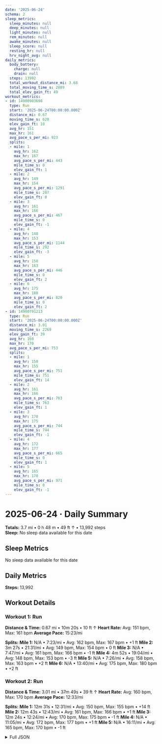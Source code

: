 ```yaml
---
date: '2025-06-24'
schema: 2
sleep_metrics:
  sleep_minutes: null
  deep_minutes: null
  light_minutes: null
  rem_minutes: null
  awake_minutes: null
  sleep_score: null
  resting_hr: null
  hrv_night_avg: null
daily_metrics:
  body_battery:
    charge: null
    drain: null
  steps: 13992
  total_workout_distance_mi: 3.68
  total_moving_time_s: 2889
  total_elev_gain_ft: 49
workout_metrics:
- id: 14900903698
  type: Run
  start: '2025-06-24T00:00:00.000Z'
  distance_mi: 0.67
  moving_time_s: 620
  elev_gain_ft: 10
  avg_hr: 151
  max_hr: 161
  avg_pace_s_per_mi: 923
  splits:
  - mile: 1
    avg_hr: 162
    max_hr: 167
    avg_pace_s_per_mi: 443
    mile_time_s: 0
    elev_gain_ft: 1
  - mile: 2
    avg_hr: 149
    max_hr: 154
    avg_pace_s_per_mi: 1291
    mile_time_s: 207
    elev_gain_ft: 0
  - mile: 3
    avg_hr: 161
    max_hr: 166
    avg_pace_s_per_mi: 467
    mile_time_s: 0
    elev_gain_ft: -1
  - mile: 4
    avg_hr: 148
    max_hr: 153
    avg_pace_s_per_mi: 1144
    mile_time_s: 292
    elev_gain_ft: -3
  - mile: 5
    avg_hr: 158
    max_hr: 163
    avg_pace_s_per_mi: 446
    mile_time_s: 0
    elev_gain_ft: 2
  - mile: 6
    avg_hr: 175
    max_hr: 180
    avg_pace_s_per_mi: 820
    mile_time_s: 0
    elev_gain_ft: 2
- id: 14900791213
  type: Run
  start: '2025-06-24T00:00:00.000Z'
  distance_mi: 3.01
  moving_time_s: 2269
  elev_gain_ft: 39
  avg_hr: 160
  max_hr: 170
  avg_pace_s_per_mi: 753
  splits:
  - mile: 1
    avg_hr: 150
    max_hr: 155
    avg_pace_s_per_mi: 751
    mile_time_s: 751
    elev_gain_ft: 14
  - mile: 2
    avg_hr: 161
    max_hr: 166
    avg_pace_s_per_mi: 763
    mile_time_s: 763
    elev_gain_ft: 1
  - mile: 3
    avg_hr: 170
    max_hr: 175
    avg_pace_s_per_mi: 744
    mile_time_s: 744
    elev_gain_ft: -1
  - mile: 4
    avg_hr: 172
    max_hr: 177
    avg_pace_s_per_mi: 665
    mile_time_s: 0
    elev_gain_ft: 1
  - mile: 5
    avg_hr: 165
    max_hr: 170
    avg_pace_s_per_mi: 971
    mile_time_s: 0
    elev_gain_ft: -1
---
```

# 2025-06-24 · Daily Summary
**Totals:** 3.7 mi • 0 h 48 m • 49 ft ↑ • 13,992 steps  
**Sleep:** No sleep data available for this date

## Sleep Metrics
No sleep data available for this date

## Daily Metrics
**Steps:** 13,992

## Workout Details
### Workout 1: Run
**Distance & Time:** 0.67 mi • 10m 20s • 10 ft ↑
**Heart Rate:** Avg: 151 bpm, Max: 161 bpm
**Average Pace:** 15:23/mi

**Splits:**
**Mile 1:** N/A • 7:23/mi • Avg: 162 bpm, Max: 167 bpm • +1 ft
**Mile 2:** 3m 27s • 21:31/mi • Avg: 149 bpm, Max: 154 bpm • 0 ft
**Mile 3:** N/A • 7:47/mi • Avg: 161 bpm, Max: 166 bpm • -1 ft
**Mile 4:** 4m 52s • 19:04/mi • Avg: 148 bpm, Max: 153 bpm • -3 ft
**Mile 5:** N/A • 7:26/mi • Avg: 158 bpm, Max: 163 bpm • +2 ft
**Mile 6:** N/A • 13:40/mi • Avg: 175 bpm, Max: 180 bpm • +2 ft

### Workout 2: Run
**Distance & Time:** 3.01 mi • 37m 49s • 39 ft ↑
**Heart Rate:** Avg: 160 bpm, Max: 170 bpm
**Average Pace:** 12:33/mi

**Splits:**
**Mile 1:** 12m 31s • 12:31/mi • Avg: 150 bpm, Max: 155 bpm • +14 ft
**Mile 2:** 12m 43s • 12:43/mi • Avg: 161 bpm, Max: 166 bpm • +1 ft
**Mile 3:** 12m 24s • 12:24/mi • Avg: 170 bpm, Max: 175 bpm • -1 ft
**Mile 4:** N/A • 11:05/mi • Avg: 172 bpm, Max: 177 bpm • +1 ft
**Mile 5:** N/A • 16:11/mi • Avg: 165 bpm, Max: 170 bpm • -1 ft


<details>
<summary>Full JSON</summary>

```json
{
  "date": "2025-06-24",
  "schema": 2,
  "sleep_metrics": {
    "sleep_minutes": null,
    "deep_minutes": null,
    "light_minutes": null,
    "rem_minutes": null,
    "awake_minutes": null,
    "sleep_score": null,
    "resting_hr": null,
    "hrv_night_avg": null
  },
  "daily_metrics": {
    "body_battery": {
      "charge": null,
      "drain": null
    },
    "steps": 13992,
    "total_workout_distance_mi": 3.68,
    "total_moving_time_s": 2889,
    "total_elev_gain_ft": 49
  },
  "workout_metrics": [
    {
      "id": 14900903698,
      "type": "Run",
      "start": "2025-06-24T00:00:00.000Z",
      "distance_mi": 0.67,
      "moving_time_s": 620,
      "elev_gain_ft": 10,
      "avg_hr": 151,
      "max_hr": 161,
      "avg_pace_s_per_mi": 923,
      "splits": [
        {
          "mile": 1,
          "avg_hr": 162,
          "max_hr": 167,
          "avg_pace_s_per_mi": 443,
          "mile_time_s": 0,
          "elev_gain_ft": 1
        },
        {
          "mile": 2,
          "avg_hr": 149,
          "max_hr": 154,
          "avg_pace_s_per_mi": 1291,
          "mile_time_s": 207,
          "elev_gain_ft": 0
        },
        {
          "mile": 3,
          "avg_hr": 161,
          "max_hr": 166,
          "avg_pace_s_per_mi": 467,
          "mile_time_s": 0,
          "elev_gain_ft": -1
        },
        {
          "mile": 4,
          "avg_hr": 148,
          "max_hr": 153,
          "avg_pace_s_per_mi": 1144,
          "mile_time_s": 292,
          "elev_gain_ft": -3
        },
        {
          "mile": 5,
          "avg_hr": 158,
          "max_hr": 163,
          "avg_pace_s_per_mi": 446,
          "mile_time_s": 0,
          "elev_gain_ft": 2
        },
        {
          "mile": 6,
          "avg_hr": 175,
          "max_hr": 180,
          "avg_pace_s_per_mi": 820,
          "mile_time_s": 0,
          "elev_gain_ft": 2
        }
      ]
    },
    {
      "id": 14900791213,
      "type": "Run",
      "start": "2025-06-24T00:00:00.000Z",
      "distance_mi": 3.01,
      "moving_time_s": 2269,
      "elev_gain_ft": 39,
      "avg_hr": 160,
      "max_hr": 170,
      "avg_pace_s_per_mi": 753,
      "splits": [
        {
          "mile": 1,
          "avg_hr": 150,
          "max_hr": 155,
          "avg_pace_s_per_mi": 751,
          "mile_time_s": 751,
          "elev_gain_ft": 14
        },
        {
          "mile": 2,
          "avg_hr": 161,
          "max_hr": 166,
          "avg_pace_s_per_mi": 763,
          "mile_time_s": 763,
          "elev_gain_ft": 1
        },
        {
          "mile": 3,
          "avg_hr": 170,
          "max_hr": 175,
          "avg_pace_s_per_mi": 744,
          "mile_time_s": 744,
          "elev_gain_ft": -1
        },
        {
          "mile": 4,
          "avg_hr": 172,
          "max_hr": 177,
          "avg_pace_s_per_mi": 665,
          "mile_time_s": 0,
          "elev_gain_ft": 1
        },
        {
          "mile": 5,
          "avg_hr": 165,
          "max_hr": 170,
          "avg_pace_s_per_mi": 971,
          "mile_time_s": 0,
          "elev_gain_ft": -1
        }
      ]
    }
  ]
}
```
</details>

